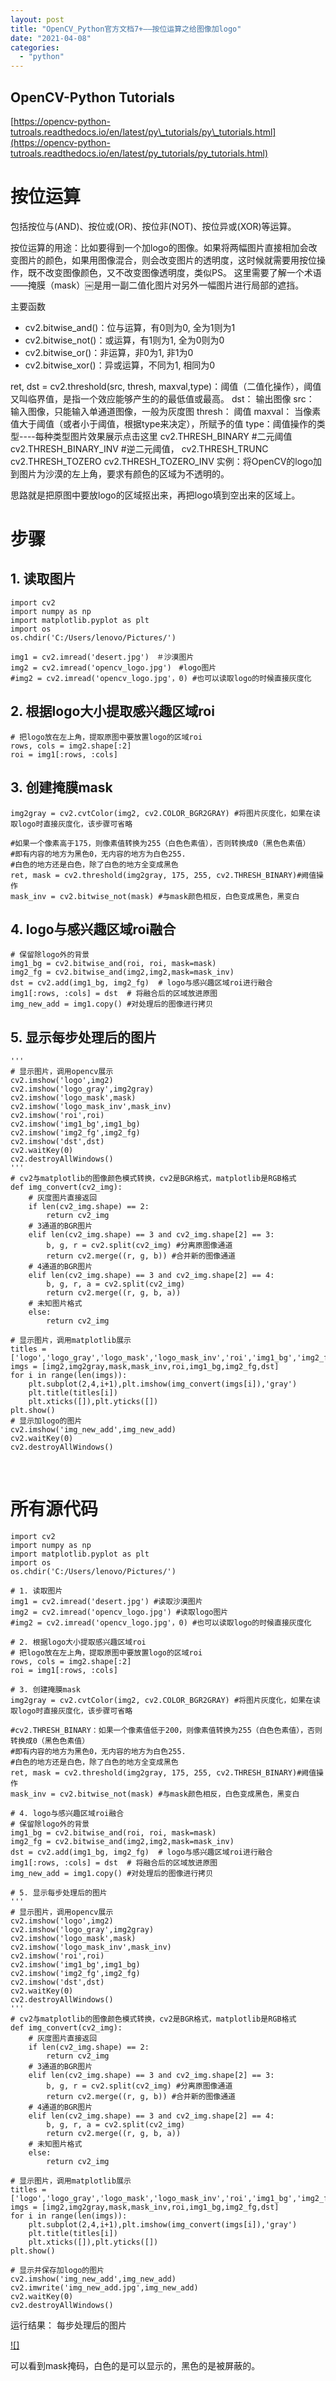 ```yaml
---
layout: post
title: "OpenCV_Python官方文档7+——按位运算之给图像加logo"
date: "2021-04-08"
categories: 
  - "python"
---
```


## OpenCV-Python Tutorials

[https://opencv-python-tutroals.readthedocs.io/en/latest/py\_tutorials/py\_tutorials.html](https://opencv-python-tutroals.readthedocs.io/en/latest/py_tutorials/py_tutorials.html)

# 按位运算

包括按位与(AND)、按位或(OR)、按位非(NOT)、按位异或(XOR)等运算。

按位运算的用途：比如要得到一个加logo的图像。如果将两幅图片直接相加会改变图片的颜色，如果用图像混合，则会改变图片的透明度，这时候就需要用按位操作，既不改变图像颜色，又不改变图像透明度，类似PS。 这里需要了解一个术语——掩膜（mask）￼是用一副二值化图片对另外一幅图片进行局部的遮挡。

主要函数

- cv2.bitwise\_and()：位与运算，有0则为0, 全为1则为1
- cv2.bitwise\_not()：或运算，有1则为1, 全为0则为0
- cv2.bitwise\_or()：非运算，非0为1, 非1为0
- cv2.bitwise\_xor()：异或运算，不同为1, 相同为0

ret, dst = cv2.threshold(src, thresh, maxval,type)：阈值（二值化操作），阈值又叫临界值，是指一个效应能够产生的的最低值或最高。 dst： 输出图像 src： 输入图像，只能输入单通道图像，一般为灰度图 thresh： 阈值 maxval： 当像素值大于阈值（或者小于阈值，根据type来决定），所赋予的值 type：阈值操作的类型----每种类型图片效果展示点击这里 cv2.THRESH\_BINARY #二元阈值 cv2.THRESH\_BINARY\_INV #逆二元阈值， cv2.THRESH\_TRUNC cv2.THRESH\_TOZERO cv2.THRESH\_TOZERO\_INV 实例：将OpenCV的logo加到图片为沙漠的左上角，要求有颜色的区域为不透明的。

思路就是把原图中要放logo的区域抠出来，再把logo填到空出来的区域上。

# 步骤

## 1\. 读取图片

```
import cv2
import numpy as np
import matplotlib.pyplot as plt
import os 
os.chdir('C:/Users/lenovo/Pictures/')

img1 = cv2.imread('desert.jpg')　＃沙漠图片
img2 = cv2.imread('opencv_logo.jpg')　#logo图片
#img2 = cv2.imread('opencv_logo.jpg'，0) #也可以读取logo的时候直接灰度化

```

## 2\. 根据logo大小提取感兴趣区域roi

```
# 把logo放在左上角，提取原图中要放置logo的区域roi
rows, cols = img2.shape[:2]
roi = img1[:rows, :cols]
```

## 3\. 创建掩膜mask

```
img2gray = cv2.cvtColor(img2, cv2.COLOR_BGR2GRAY) #将图片灰度化，如果在读取logo时直接灰度化，该步骤可省略

#如果一个像素高于175，则像素值转换为255（白色色素值），否则转换成0（黑色色素值）
#即有内容的地方为黑色0，无内容的地方为白色255.
#白色的地方还是白色，除了白色的地方全变成黑色
ret, mask = cv2.threshold(img2gray, 175, 255, cv2.THRESH_BINARY)#阙值操作
mask_inv = cv2.bitwise_not(mask) #与mask颜色相反，白色变成黑色，黑变白

```

## 4\. logo与感兴趣区域roi融合

```
# 保留除logo外的背景
img1_bg = cv2.bitwise_and(roi, roi, mask=mask)
img2_fg = cv2.bitwise_and(img2,img2,mask=mask_inv)
dst = cv2.add(img1_bg, img2_fg)  # logo与感兴趣区域roi进行融合
img1[:rows, :cols] = dst  # 将融合后的区域放进原图
img_new_add = img1.copy() #对处理后的图像进行拷贝

```

## 5\. 显示每步处理后的图片

```
'''
# 显示图片，调用opencv展示
cv2.imshow('logo',img2)
cv2.imshow('logo_gray',img2gray)
cv2.imshow('logo_mask',mask)
cv2.imshow('logo_mask_inv',mask_inv)
cv2.imshow('roi',roi)
cv2.imshow('img1_bg',img1_bg)
cv2.imshow('img2_fg',img2_fg)
cv2.imshow('dst',dst)
cv2.waitKey(0)
cv2.destroyAllWindows()
'''
# cv2与matplotlib的图像颜色模式转换，cv2是BGR格式，matplotlib是RGB格式
def img_convert(cv2_img):
    # 灰度图片直接返回
    if len(cv2_img.shape) == 2:
        return cv2_img
    # 3通道的BGR图片
    elif len(cv2_img.shape) == 3 and cv2_img.shape[2] == 3:
        b, g, r = cv2.split(cv2_img) #分离原图像通道
        return cv2.merge((r, g, b)) #合并新的图像通道
    # 4通道的BGR图片
    elif len(cv2_img.shape) == 3 and cv2_img.shape[2] == 4:
        b, g, r, a = cv2.split(cv2_img)
        return cv2.merge((r, g, b, a))
    # 未知图片格式
    else:
        return cv2_img

# 显示图片，调用matplotlib展示
titles = ['logo','logo_gray','logo_mask','logo_mask_inv','roi','img1_bg','img2_fg','dst']
imgs = [img2,img2gray,mask,mask_inv,roi,img1_bg,img2_fg,dst]
for i in range(len(imgs)):
    plt.subplot(2,4,i+1),plt.imshow(img_convert(imgs[i]),'gray')
    plt.title(titles[i])
    plt.xticks([]),plt.yticks([])
plt.show()
# 显示加logo的图片
cv2.imshow('img_new_add',img_new_add)
cv2.waitKey(0)
cv2.destroyAllWindows()

```

 

# 所有源代码

```
import cv2
import numpy as np
import matplotlib.pyplot as plt
import os 
os.chdir('C:/Users/lenovo/Pictures/')

# 1. 读取图片
img1 = cv2.imread('desert.jpg') #读取沙漠图片
img2 = cv2.imread('opencv_logo.jpg') #读取logo图片
#img2 = cv2.imread('opencv_logo.jpg'，0) #也可以读取logo的时候直接灰度化

# 2. 根据logo大小提取感兴趣区域roi
# 把logo放在左上角，提取原图中要放置logo的区域roi
rows, cols = img2.shape[:2]
roi = img1[:rows, :cols]

# 3. 创建掩膜mask
img2gray = cv2.cvtColor(img2, cv2.COLOR_BGR2GRAY) #将图片灰度化，如果在读取logo时直接灰度化，该步骤可省略

#cv2.THRESH_BINARY：如果一个像素值低于200，则像素值转换为255（白色色素值），否则转换成0（黑色色素值）
#即有内容的地方为黑色0，无内容的地方为白色255.
#白色的地方还是白色，除了白色的地方全变成黑色
ret, mask = cv2.threshold(img2gray, 175, 255, cv2.THRESH_BINARY)#阙值操作
mask_inv = cv2.bitwise_not(mask) #与mask颜色相反，白色变成黑色，黑变白

# 4. logo与感兴趣区域roi融合
# 保留除logo外的背景
img1_bg = cv2.bitwise_and(roi, roi, mask=mask)
img2_fg = cv2.bitwise_and(img2,img2,mask=mask_inv)
dst = cv2.add(img1_bg, img2_fg)  # logo与感兴趣区域roi进行融合
img1[:rows, :cols] = dst  # 将融合后的区域放进原图
img_new_add = img1.copy() #对处理后的图像进行拷贝

# 5. 显示每步处理后的图片
'''
# 显示图片，调用opencv展示
cv2.imshow('logo',img2)
cv2.imshow('logo_gray',img2gray)
cv2.imshow('logo_mask',mask)
cv2.imshow('logo_mask_inv',mask_inv)
cv2.imshow('roi',roi)
cv2.imshow('img1_bg',img1_bg)
cv2.imshow('img2_fg',img2_fg)
cv2.imshow('dst',dst)
cv2.waitKey(0)
cv2.destroyAllWindows()
'''
# cv2与matplotlib的图像颜色模式转换，cv2是BGR格式，matplotlib是RGB格式
def img_convert(cv2_img):
    # 灰度图片直接返回
    if len(cv2_img.shape) == 2:
        return cv2_img
    # 3通道的BGR图片
    elif len(cv2_img.shape) == 3 and cv2_img.shape[2] == 3:
        b, g, r = cv2.split(cv2_img) #分离原图像通道
        return cv2.merge((r, g, b)) #合并新的图像通道
    # 4通道的BGR图片
    elif len(cv2_img.shape) == 3 and cv2_img.shape[2] == 4:
        b, g, r, a = cv2.split(cv2_img)
        return cv2.merge((r, g, b, a))
    # 未知图片格式
    else:
        return cv2_img

# 显示图片，调用matplotlib展示
titles = ['logo','logo_gray','logo_mask','logo_mask_inv','roi','img1_bg','img2_fg','dst']
imgs = [img2,img2gray,mask,mask_inv,roi,img1_bg,img2_fg,dst]
for i in range(len(imgs)):
    plt.subplot(2,4,i+1),plt.imshow(img_convert(imgs[i]),'gray')
    plt.title(titles[i])
    plt.xticks([]),plt.yticks([])
plt.show()

# 显示并保存加logo的图片
cv2.imshow('img_new_add',img_new_add)
cv2.imwrite('img_new_add.jpg',img_new_add)
cv2.waitKey(0)
cv2.destroyAllWindows()

```

运行结果： 每步处理后的图片

[![]](http://127.0.0.1/?attachment_id=3832)

可以看到mask掩码，白色的是可以显示的，黑色的是被屏蔽的。
